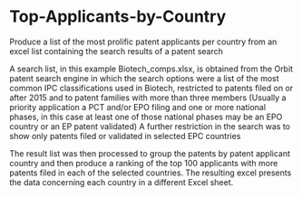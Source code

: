 # Top-Applicants-by-Country
Produce a list of the most prolific patent applicants per country from an excel list containing the search results of a patent search

A search list, in this example Biotech_comps.xlsx, is obtained from the Orbit patent search engine in which the search options were a list of the most common IPC classifications used in Biotech, restricted to patents filed on or after 2015 and to patent families with more than three members (Usually a priority application a PCT and/or EPO filing and one or more national phases, in this case at least one of those national phases may be an EPO country or an EP patent validated) A further restriction in the search was to show only patents filed or validated in selected EPC countries

The result list was then processed to group the patents by patent applicant country and then produce a ranking of the top 100 applicants with more patents filed in each of the selected countries. The resulting excel presents the data concerning each country in a different Excel sheet. 


